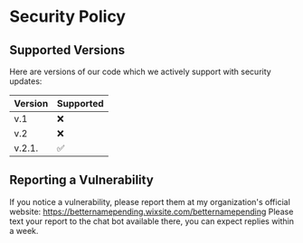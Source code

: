 # Security Policy

## Supported Versions
Here are versions of our code which we actively support with security updates:

| Version | Supported          |
| ------- | ------------------ |
| v.1     | :x:                |
| v.2     | :x:                |
| v.2.1.  | :white_check_mark: |

## Reporting a Vulnerability

If you notice a vulnerability, please report them at my organization's official website:
https://betternamepending.wixsite.com/betternamepending
Please text your report to the chat bot available there, you can expect replies within a week.
